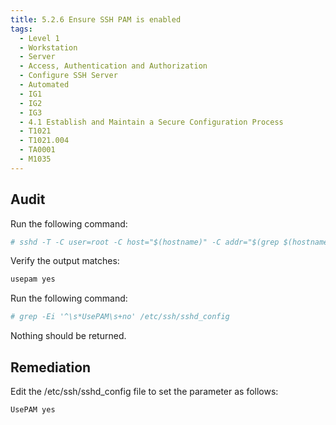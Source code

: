 ```yaml
---
title: 5.2.6 Ensure SSH PAM is enabled
tags:
  - Level 1
  - Workstation
  - Server
  - Access, Authentication and Authorization
  - Configure SSH Server
  - Automated
  - IG1
  - IG2
  - IG3
  - 4.1 Establish and Maintain a Secure Configuration Process
  - T1021
  - T1021.004
  - TA0001
  - M1035
---
```


## Audit
Run the following command:
```bash
# sshd -T -C user=root -C host="$(hostname)" -C addr="$(grep $(hostname) /etc/hosts | awk '{print $1}')" | grep -i usepam
```

Verify the output matches:
```bash
usepam yes
```

Run the following command:
```bash
# grep -Ei '^\s*UsePAM\s+no' /etc/ssh/sshd_config
```

Nothing should be returned.

## Remediation
Edit the /etc/ssh/sshd_config file to set the parameter as follows:
```bash
UsePAM yes
```

